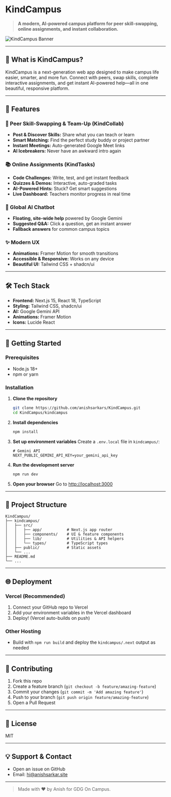 # KindCampus

> **A modern, AI-powered campus platform for peer skill-swapping, online assignments, and instant collaboration.**

![KindCampus Banner](kindcampus/public/globe.svg)

---

## 🚀 What is KindCampus?
KindCampus is a next-generation web app designed to make campus life easier, smarter, and more fun. Connect with peers, swap skills, complete interactive assignments, and get instant AI-powered help—all in one beautiful, responsive platform.

---

## 🌟 Features

### 🤝 Peer Skill-Swapping & Team-Up (KindCollab)
- **Post & Discover Skills:** Share what you can teach or learn
- **Smart Matching:** Find the perfect study buddy or project partner
- **Instant Meetings:** Auto-generated Google Meet links
- **AI Icebreakers:** Never have an awkward intro again

### 📚 Online Assignments (KindTasks)
- **Code Challenges:** Write, test, and get instant feedback
- **Quizzes & Demos:** Interactive, auto-graded tasks
- **AI-Powered Hints:** Stuck? Get smart suggestions
- **Live Dashboard:** Teachers monitor progress in real time

### 💬 Global AI Chatbot
- **Floating, site-wide help** powered by Google Gemini
- **Suggested Q&A:** Click a question, get an instant answer
- **Fallback answers** for common campus topics

### ✨ Modern UX
- **Animations:** Framer Motion for smooth transitions
- **Accessible & Responsive:** Works on any device
- **Beautiful UI:** Tailwind CSS + shadcn/ui

---

## 🛠️ Tech Stack
- **Frontend:** Next.js 15, React 18, TypeScript
- **Styling:** Tailwind CSS, shadcn/ui
- **AI:** Google Gemini API
- **Animations:** Framer Motion
- **Icons:** Lucide React

---

## 🏁 Getting Started

### Prerequisites
- Node.js 18+
- npm or yarn

### Installation

1. **Clone the repository**
   ```bash
   git clone https://github.com/anishsarkars/KindCampus.git
   cd KindCampus/kindcampus
   ```
2. **Install dependencies**
   ```bash
   npm install
   ```
3. **Set up environment variables**
   Create a `.env.local` file in `kindcampus/`:
   ```env
   # Gemini API
   NEXT_PUBLIC_GEMINI_API_KEY=your_gemini_api_key
   ```
4. **Run the development server**
   ```bash
   npm run dev
   ```
5. **Open your browser**
   Go to [http://localhost:3000](http://localhost:3000)

---

## 📁 Project Structure
```
KindCampus/
├── kindcampus/
│   ├── src/
│   │   ├── app/           # Next.js app router
│   │   ├── components/    # UI & feature components
│   │   ├── lib/           # Utilities & API helpers
│   │   └── types/         # TypeScript types
│   ├── public/            # Static assets
│   └── ...
├── README.md
└── ...
```

---

## 🌐 Deployment

### Vercel (Recommended)
1. Connect your GitHub repo to Vercel
2. Add your environment variables in the Vercel dashboard
3. Deploy! (Vercel auto-builds on push)

### Other Hosting
- Build with `npm run build` and deploy the `kindcampus/.next` output as needed

---

## 🤝 Contributing
1. Fork this repo
2. Create a feature branch (`git checkout -b feature/amazing-feature`)
3. Commit your changes (`git commit -m 'Add amazing feature'`)
4. Push to your branch (`git push origin feature/amazing-feature`)
5. Open a Pull Request

---

## 📄 License
MIT

---

## 💡 Support & Contact
- Open an issue on GitHub
- Email: hi@anishsarkar.site

---

> Made with ❤️ by Anish for GDG On Campus. 
